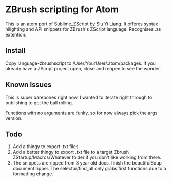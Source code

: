 # ZBrush scripting for Atom

This is an atom port of Sublime_ZScript by Siu Yi Liang. It offeres syntax hilighting and API snippets for ZBrush's ZScript language. Recognises .zs extention.

## Install

Copy language-zbrushscript to /User/YourUser/.atom/packages. If you already have a ZScript project open, close and reopen to see the wonder.

## Known Issues
This is super barebones right now, I wanted to iterate right through to publishing to get the ball rolling.  

Functions with no arguments are funky, so for now always pick the args version. 

## Todo
1. Add a thingy to export .txt files.  
1. Add a better thingy to export .txt file to a target Zbrush ZStartup/Macros/Whatever folder if you don't like working from there.
1. The snippets are ripped from 3 year old docs, finish the beautifulSoup document ripper. The selector/find_all only grabs first functions due to a formatting change.